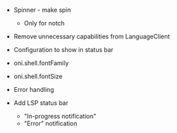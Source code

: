 - Spinner - make spin
    - Only for notch

- Remove unnecessary capabilities from LanguageClient

- Configuration to show in status bar

- oni.shell.fontFamily
- oni.shell.fontSize

- Error handling

- Add LSP status bar
    - "In-progress notification"
    - "Error" notification
